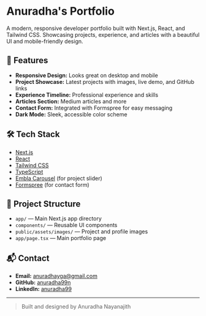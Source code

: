 # Anuradha's Portfolio

A modern, responsive developer portfolio built with Next.js, React, and Tailwind CSS. Showcasing projects, experience, and articles with a beautiful UI and mobile-friendly design.

## 🚀 Features

- **Responsive Design:** Looks great on desktop and mobile
- **Project Showcase:** Latest projects with images, live demo, and GitHub links
- **Experience Timeline:** Professional experience and skills
- **Articles Section:** Medium articles and more
- **Contact Form:** Integrated with Formspree for easy messaging
- **Dark Mode:** Sleek, accessible color scheme

## 🛠️ Tech Stack

- [Next.js](https://nextjs.org/)
- [React](https://react.dev/)
- [Tailwind CSS](https://tailwindcss.com/)
- [TypeScript](https://www.typescriptlang.org/)
- [Embla Carousel](https://www.embla-carousel.com/) (for project slider)
- [Formspree](https://formspree.io/) (for contact form)

<!-- ## 📸 Screenshots

![Portfolio Screenshot](public/assets/images/portfolio-screenshot.png) -->

<!-- ## 🧑‍💻 Getting Started

1. **Clone the repo:**
   ```bash
   git clone https://github.com/anuradha99n/my-portfolio.git
   cd my-portfolio
   ```
2. **Install dependencies:**
   ```bash
   npm install
   # or
   yarn install
   ```
3. **Run the development server:**
   ```bash
   npm run dev
   # or
   yarn dev
   ```
4. **Open [http://localhost:3000](http://localhost:3000) in your browser.** -->

## 📁 Project Structure

- `app/` — Main Next.js app directory
- `components/` — Reusable UI components
- `public/assets/images/` — Project and profile images
- `app/page.tsx` — Main portfolio page

<!-- ## ✨ Customization
- Update your info, projects, and articles in `app/page.tsx`.
- Add images to `public/assets/images/` and reference them in your project objects.
- Configure the contact form with your [Formspree](https://formspree.io/) form ID. -->

## 📬 Contact

- **Email:** [anuradhayga@gmail.com](mailto:anuradhayga@gmail.com)
- **GitHub:** [anuradha99n](https://github.com/anuradha99n)
- **LinkedIn:** [anuradha99](https://www.linkedin.com/in/anuradha99/)

---

> Built and designed by Anuradha Nayanajith

